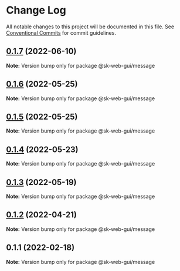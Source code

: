 # Change Log

All notable changes to this project will be documented in this file.
See [Conventional Commits](https://conventionalcommits.org) for commit guidelines.

## [0.1.7](https://github.com/Sundsvallskommun/web-shared-components/compare/@sk-web-gui/message@0.1.6...@sk-web-gui/message@0.1.7) (2022-06-10)

**Note:** Version bump only for package @sk-web-gui/message





## [0.1.6](https://github.com/Sundsvallskommun/web-shared-components/compare/@sk-web-gui/message@0.1.5...@sk-web-gui/message@0.1.6) (2022-05-25)

**Note:** Version bump only for package @sk-web-gui/message





## [0.1.5](https://github.com/Sundsvallskommun/web-shared-components/compare/@sk-web-gui/message@0.1.4...@sk-web-gui/message@0.1.5) (2022-05-25)

**Note:** Version bump only for package @sk-web-gui/message





## [0.1.4](https://github.com/Sundsvallskommun/web-shared-components/compare/@sk-web-gui/message@0.1.3...@sk-web-gui/message@0.1.4) (2022-05-23)

**Note:** Version bump only for package @sk-web-gui/message





## [0.1.3](https://github.com/Sundsvallskommun/web-shared-components/compare/@sk-web-gui/message@0.1.2...@sk-web-gui/message@0.1.3) (2022-05-19)

**Note:** Version bump only for package @sk-web-gui/message





## [0.1.2](https://github.com/Sundsvallskommun/web-shared-components/compare/@sk-web-gui/message@0.1.1...@sk-web-gui/message@0.1.2) (2022-04-21)

**Note:** Version bump only for package @sk-web-gui/message





## 0.1.1 (2022-02-18)

**Note:** Version bump only for package @sk-web-gui/message
